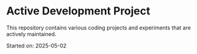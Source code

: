 # Active Development Project

This repository contains various coding projects and experiments that are actively maintained.

Started on: 2025-05-02
